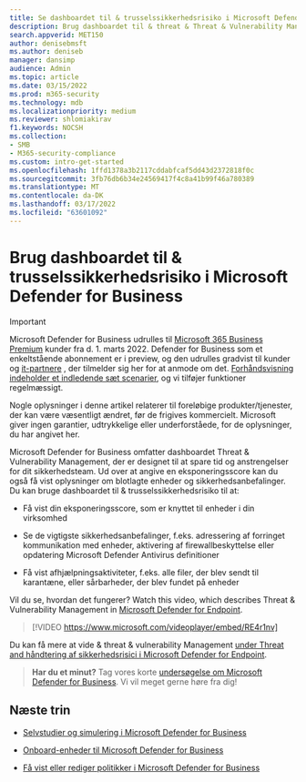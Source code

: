 ```yaml
---
title: Se dashboardet til & trusselssikkerhedsrisiko i Microsoft Defender for Business
description: Brug dashboardet til & threat & Threat & Vulnerability Management til at se, hvilke vigtige elementer du skal tage hånd om.
search.appverid: MET150
author: denisebmsft
ms.author: deniseb
manager: dansimp
audience: Admin
ms.topic: article
ms.date: 03/15/2022
ms.prod: m365-security
ms.technology: mdb
ms.localizationpriority: medium
ms.reviewer: shlomiakirav
f1.keywords: NOCSH
ms.collection:
- SMB
- M365-security-compliance
ms.custom: intro-get-started
ms.openlocfilehash: 1ffd1378a3b2117cddabfcaf5dd43d2372818f0c
ms.sourcegitcommit: 3fb76db6b34e24569417f4c8a41b99f46a780389
ms.translationtype: MT
ms.contentlocale: da-DK
ms.lasthandoff: 03/17/2022
ms.locfileid: "63601092"
---
```

# <a name="use-your-threat--vulnerability-management-dashboard-in-microsoft-defender-for-business"></a>Brug dashboardet til & trusselssikkerhedsrisiko i Microsoft Defender for Business

> [!IMPORTANT]
> Microsoft Defender for Business udrulles til [Microsoft 365 Business Premium](../../business-premium/index.md) kunder fra d. 1. marts 2022. Defender for Business som et enkeltstående abonnement er i preview, og den udrulles gradvist til kunder og [it-partnere](https://aka.ms/mdb-preview) , der tilmelder sig her for at anmode om det. [Forhåndsvisning indeholder et indledende sæt scenarier](mdb-tutorials.md#try-these-preview-scenarios), og vi tilføjer funktioner regelmæssigt.
> 
> Nogle oplysninger i denne artikel relaterer til foreløbige produkter/tjenester, der kan være væsentligt ændret, før de frigives kommercielt. Microsoft giver ingen garantier, udtrykkelige eller underforståede, for de oplysninger, du har angivet her. 

Microsoft Defender for Business omfatter dashboardet Threat & Vulnerability Management, der er designet til at spare tid og anstrengelser for dit sikkerhedsteam. Ud over at angive en eksponeringsscore kan du også få vist oplysninger om blotlagte enheder og sikkerhedsanbefalinger. Du kan bruge dashboardet til & trusselssikkerhedsrisiko til at:

- Få vist din eksponeringsscore, som er knyttet til enheder i din virksomhed

- Se de vigtigste sikkerhedsanbefalinger, f.eks. adressering af forringet kommunikation med enheder, aktivering af firewallbeskyttelse eller opdatering Microsoft Defender Antivirus definitioner

- Få vist afhjælpningsaktiviteter, f.eks. alle filer, der blev sendt til karantæne, eller sårbarheder, der blev fundet på enheder

Vil du se, hvordan det fungerer? Watch this video, which describes Threat & Vulnerability Management in [Microsoft Defender for Endpoint](../defender-endpoint/microsoft-defender-endpoint.md).

> [!VIDEO https://www.microsoft.com/videoplayer/embed/RE4r1nv]

Du kan få mere at vide & threat & vulnerability Management [under Threat and håndtering af sikkerhedsrisici i Microsoft Defender for Endpoint](../defender-endpoint/next-gen-threat-and-vuln-mgt.md).

>
> **Har du et minut?**
> Tag vores korte <a href="https://microsoft.qualtrics.com/jfe/form/SV_0JPjTPHGEWTQr4y" target="_blank">undersøgelse om Microsoft Defender for Business</a>. Vi vil meget gerne høre fra dig!
>

## <a name="next-steps"></a>Næste trin

- [Selvstudier og simulering i Microsoft Defender for Business](mdb-tutorials.md)

- [Onboard-enheder til Microsoft Defender for Business](mdb-onboard-devices.md)

- [Få vist eller rediger politikker i Microsoft Defender for Business](mdb-view-edit-create-policies.md)